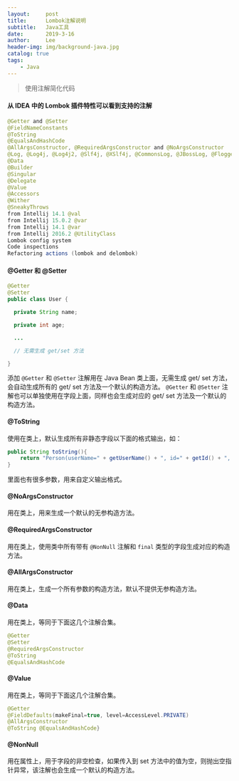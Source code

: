 ```yaml
---
layout:     post
title:      Lombok注解说明
subtitle:   Java工具
date:       2019-3-16
author:     Lee
header-img: img/background-java.jpg
catalog: true
tags:
    - Java
---
```


> 使用注解简化代码

#### 从 IDEA 中的 Lombok 插件特性可以看到支持的注解

```java
@Getter and @Setter
@FieldNameConstants
@ToString
@EqualsAndHashCode
@AllArgsConstructor, @RequiredArgsConstructor and @NoArgsConstructor
@Log, @Log4j, @Log4j2, @Slf4j, @XSlf4j, @CommonsLog, @JBossLog, @Flogger
@Data
@Builder
@Singular
@Delegate
@Value
@Accessors
@Wither
@SneakyThrows
from Intellij 14.1 @val
from Intellij 15.0.2 @var
from Intellij 14.1 @var
from Intellij 2016.2 @UtilityClass
Lombok config system
Code inspections
Refactoring actions (lombok and delombok)
```

#### @Getter 和 @Setter

```java
@Getter
@Setter
public class User {

  private String name;

  private int age;

  ...

  // 无需生成 get/set 方法

}
```

添加 `@Getter` 和 `@Setter` 注解用在 Java Bean 类上面，无需生成 get/ set 方法，会自动生成所有的 get/ set 方法及一个默认的构造方法。
`@Getter` 和 `@Setter` 注解也可以单独使用在字段上面，同样也会生成对应的 get/ set 方法及一个默认的构造方法。

#### @ToString

使用在类上，默认生成所有非静态字段以下面的格式输出，如：
```java
public String toString(){
    return "Person(userName=" + getUserName() + ", id=" + getId() + ", age=" + getAge() + ", address=" + getAddress() + ", memo=" + getMemo() + ")";
}
```
里面也有很多参数，用来自定义输出格式。

#### @NoArgsConstructor

用在类上，用来生成一个默认的无参构造方法。

#### @RequiredArgsConstructor

用在类上，使用类中所有带有 `@NonNull` 注解和 `final` 类型的字段生成对应的构造方法。

#### @AllArgsConstructor

用在类上，生成一个所有参数的构造方法，默认不提供无参构造方法。

#### @Data

用在类上，等同于下面这几个注解合集。

```java
@Getter
@Setter
@RequiredArgsConstructor
@ToString
@EqualsAndHashCode
```

#### @Value

用在类上，等同于下面这几个注解合集。

```java
@Getter
@FieldDefaults(makeFinal=true, level=AccessLevel.PRIVATE)
@AllArgsConstructor
@ToString @EqualsAndHashCode}
```

#### @NonNull

用在属性上，用于字段的非空检查，如果传入到 set 方法中的值为空，则抛出空指针异常，该注解也会生成一个默认的构造方法。